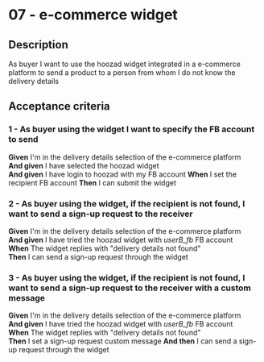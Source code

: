 # 07 - e-commerce widget

## Description
As buyer I want to use the hoozad widget integrated in a e-commerce platform to send a product to a person from whom I do not know the delivery details

## Acceptance criteria

### 1 - As buyer using the widget I want to specify the FB account to send

**Given** I'm in the delivery details selection of the e-commerce platform  
**And given** I have selected the hoozad widget  
**And given** I have login to hoozad with my FB account
**When** I set the recipient FB account
**Then** I can submit the widget  

### 2 - As buyer using the widget, if the recipient is not found, I want to send a sign-up request to the receiver

**Given** I'm in the delivery details selection of the e-commerce platform  
**And given** I have tried the hoozad widget with *userB_fb* FB account  
**When** The widget replies with "delivery details not found"  
**Then** I can send a sign-up request through the widget  

### 3 - As buyer using the widget, if the recipient is not found, I want to send a sign-up request to the receiver with a custom message

**Given** I'm in the delivery details selection of the e-commerce platform  
**And given** I have tried the hoozad widget with *userB_fb* FB account  
**When** The widget replies with "delivery details not found"  
**Then** I set a sign-up request custom message 
**And then** I can send a sign-up request through the widget  
